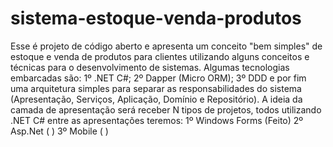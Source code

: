# sistema-estoque-venda-produtos
Esse é projeto de código aberto e apresenta um conceito "bem simples" de estoque e venda de produtos para clientes utilizando alguns conceitos e técnicas para o desenvolvimento de sistemas.
Algumas tecnologias embarcadas são:
  1º .NET C#;
  2º Dapper (Micro ORM);
  3º DDD e por fim uma arquitetura simples para separar as responsabilidades do sistema (Apresentação, Serviços, Aplicação, Domínio e Repositório).
A ideia da camada de apresentação será receber N tipos de projetos, todos utilizando .NET C# entre as apresentações teremos:
  1º Windows Forms (Feito)
  2º Asp.Net       (     )
  3º Mobile        (     )
